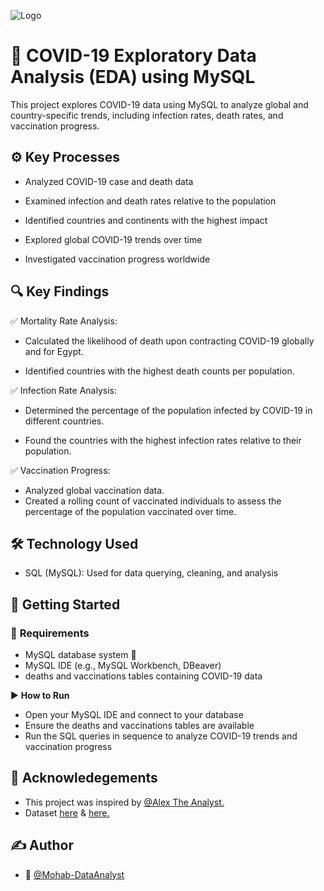 
![Logo](https://s3.amazonaws.com/cms.ipressroom.com/173/files/20224/6287efab2cfac2722d8cb83b_COVID-19+image/COVID-19+image_a01f4bbd-8224-4b44-a3b8-32d227a1899d-prv.jpg)


# 🦠 COVID-19 Exploratory Data Analysis (EDA) using MySQL

This project explores COVID-19 data using MySQL to analyze global and country-specific trends, including infection rates, death rates, and vaccination progress.


## ⚙️ Key Processes

- Analyzed COVID-19 case and death data

- Examined infection and death rates relative to the population

- Identified countries and continents with the highest impact

- Explored global COVID-19 trends over time

- Investigated vaccination progress worldwide
## 🔍 Key Findings
✅ Mortality Rate Analysis:
- Calculated the likelihood of death upon contracting COVID-19 globally and for Egypt.

- Identified countries with the highest death counts per population.

✅ Infection Rate Analysis:
- Determined the percentage of the population infected by COVID-19 in different countries.

- Found the countries with the highest infection rates relative to their population.

✅ Vaccination Progress:
- Analyzed global vaccination data.
- Created a rolling count of vaccinated individuals to assess the percentage of the population vaccinated over time.
## 🛠️ Technology Used
- SQL (MySQL): Used for data querying, cleaning, and analysis

## 📌 Getting Started 
### 🔧 **Requirements** 
- MySQL database system 🐬
- MySQL IDE (e.g., MySQL Workbench, DBeaver) 
- deaths and vaccinations tables containing COVID-19 data
 
▶️ **How to Run** 
- Open your MySQL IDE and connect to your database 
- Ensure the deaths and vaccinations tables are available 
- Run the SQL queries in sequence to analyze COVID-19 trends and vaccination progress

## 📎 Acknowledegements
- This project was inspired by [@Alex The Analyst.](https://youtu.be/qfyynHBFOsM?si=3Re1xtgMiRWKIDAG)
- Dataset [here](https://github.com/AlexTheAnalyst/PortfolioProjects/blob/main/CovidDeaths.xlsx) & [here.](https://github.com/AlexTheAnalyst/PortfolioProjects/blob/main/CovidVaccinations.xlsx)

## ✍️ Author
- 👤 [@Mohab-DataAnalyst](https://github.com/Mohab-DataAnalyst)

